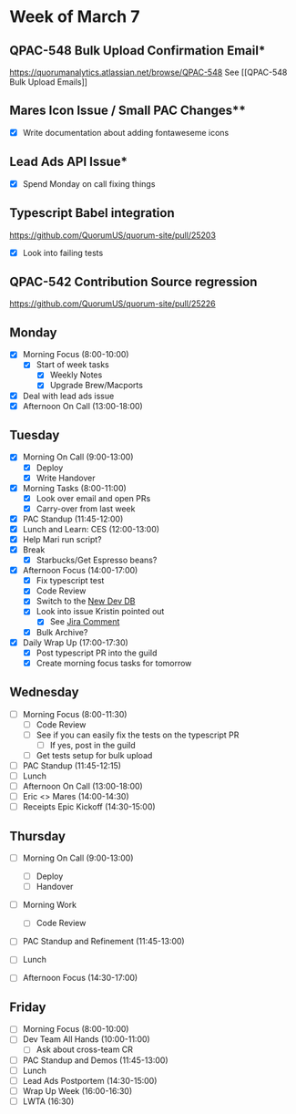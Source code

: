 # Week of March 7

## QPAC-548 Bulk Upload Confirmation Email*
https://quorumanalytics.atlassian.net/browse/QPAC-548
See [[QPAC-548 Bulk Upload Emails]]

## Mares Icon Issue / Small PAC Changes**
 * [x] Write documentation about adding fontaweseme icons

## Lead Ads API Issue*
- [x] Spend Monday on call fixing things

## Typescript Babel integration
https://github.com/QuorumUS/quorum-site/pull/25203
 - [x] Look into failing tests

## QPAC-542 Contribution Source regression
https://github.com/QuorumUS/quorum-site/pull/25226

## Monday
 - [x] Morning Focus (8:00-10:00)
	 - [x] Start of week tasks
		 - [x] Weekly Notes
		 - [x] Upgrade Brew/Macports
 - [x] Deal with lead ads issue
 - [x] Afternoon On Call (13:00-18:00)

## Tuesday
 - [x] Morning On Call (9:00-13:00)
	 - [x] Deploy
	 - [x] Write Handover
 - [x] Morning Tasks (8:00-11:00)
	 - [x] Look over email and open PRs
	 - [x] Carry-over from last week
 - [x] PAC Standup (11:45-12:00)
 - [x] Lunch and Learn: CES (12:00-13:00)
 - [x] Help Mari run script?
 - [x] Break
	 - [x] Starbucks/Get Espresso beans?
 - [x] Afternoon Focus (14:00-17:00)
	 - [x] Fix typescript test
	 - [x] Code Review
	 - [x] Switch to the [New Dev DB][new-dev-db]
	 - [x] Look into issue Kristin pointed out
		 - [x] See [Jira Comment][qpac-542-comment]
	 - [x] Bulk Archive?
 - [x] Daily Wrap Up (17:00-17:30)
	 - [x] Post typescript PR into the guild
	 - [x] Create morning focus tasks for tomorrow

[new-dev-db]: https://quorumanalytics.slack.com/archives/C3LEYG0C8/p1646769904823779
[qpac-542-comment]: https://quorumanalytics.atlassian.net/browse/QPAC-542?focusedCommentId=74262

## Wednesday
 - [ ] Morning Focus (8:00-11:30)
	 - [ ] Code Review
	 - [ ] See if you can easily fix the tests on the typescript PR
		 - [ ] If yes, post in the guild
	 - [ ] Get tests setup for bulk upload
 - [ ] PAC Standup (11:45-12:15)
 - [ ] Lunch
 - [ ] Afternoon On Call (13:00-18:00)
 - [ ] Eric <> Mares (14:00-14:30)
 - [ ] Receipts Epic Kickoff (14:30-15:00)

## Thursday
 - [ ] Morning On Call (9:00-13:00)
	 - [ ] Deploy
	 - [ ] Handover
 - [ ] Morning Work
	 - [ ] Code Review
 - [ ] PAC Standup and Refinement (11:45-13:00)
 - [ ] Lunch
 - [ ] Afternoon Focus (14:30-17:00)


## Friday
 - [ ] Morning Focus (8:00-10:00)
 - [ ] Dev Team All Hands (10:00-11:00)
	 - [ ] Ask about cross-team CR
 - [ ] PAC Standup and Demos (11:45-13:00)
 - [ ] Lunch
 - [ ] Lead Ads Postportem (14:30-15:00)
 - [ ] Wrap Up Week (16:00-16:30)
 - [ ] LWTA (16:30)